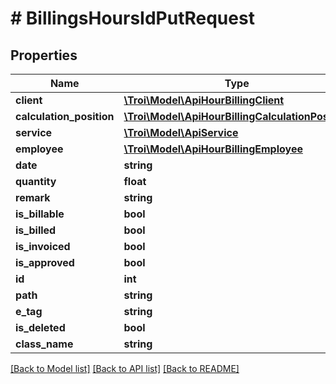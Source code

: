 # # BillingsHoursIdPutRequest

## Properties

Name | Type | Description | Notes
------------ | ------------- | ------------- | -------------
**client** | [**\Troi\Model\ApiHourBillingClient**](ApiHourBillingClient.md) |  |
**calculation_position** | [**\Troi\Model\ApiHourBillingCalculationPosition**](ApiHourBillingCalculationPosition.md) |  |
**service** | [**\Troi\Model\ApiService**](ApiService.md) |  | [optional]
**employee** | [**\Troi\Model\ApiHourBillingEmployee**](ApiHourBillingEmployee.md) |  |
**date** | **string** |  |
**quantity** | **float** |  |
**remark** | **string** |  | [optional]
**is_billable** | **bool** |  | [optional]
**is_billed** | **bool** |  | [optional]
**is_invoiced** | **bool** |  | [optional]
**is_approved** | **bool** |  | [optional]
**id** | **int** |  |
**path** | **string** |  |
**e_tag** | **string** |  | [optional]
**is_deleted** | **bool** |  | [optional]
**class_name** | **string** |  | [optional]

[[Back to Model list]](../../README.md#models) [[Back to API list]](../../README.md#endpoints) [[Back to README]](../../README.md)
